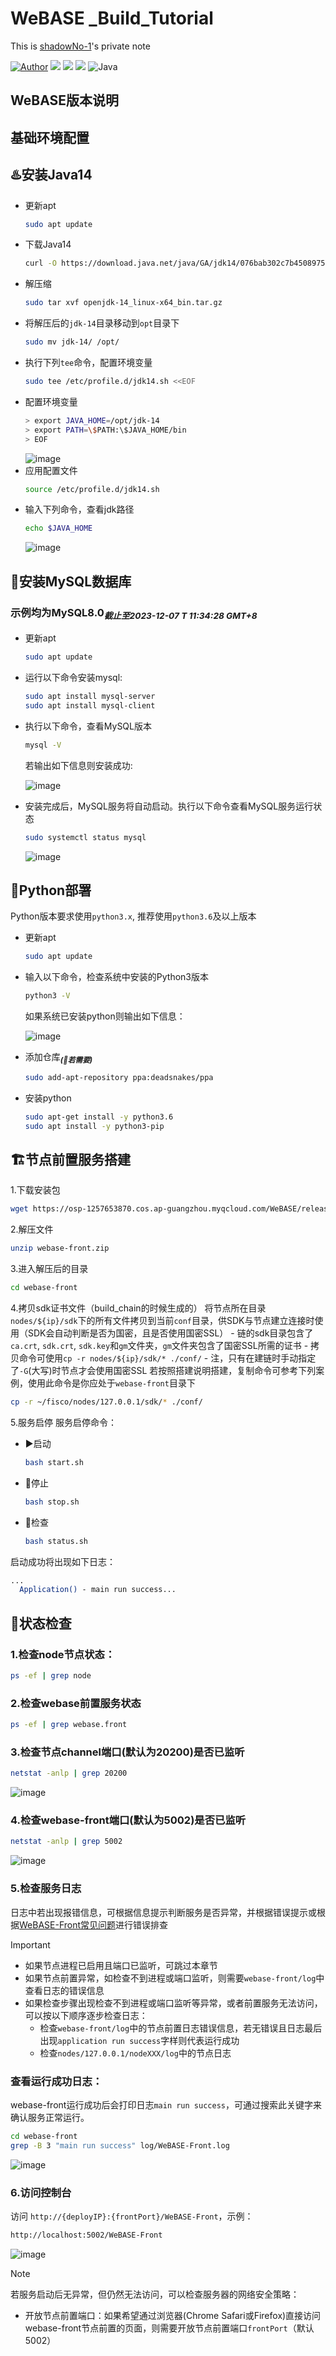 # WeBASE _Build_Tutorial
This is [shadowNo-1](https://github.com/shadowNo-1)'s private note

[![Author](https://img.shields.io/badge/author-shadowNo--1-informational?style=flat&logo=github&logoColor=181717&color=green)](https://github.com/shadowNo-1)
![](https://img.shields.io/badge/license-GNU-informational?style=flat&logo=gnu&logoColor=white&color=A42E2B)
![](https://img.shields.io/badge/Ubuntu-22.04.3-informational?style=flat&logo=ubuntu&logoColor=e95420&color=e95420)
![](https://img.shields.io/badge/Python-3.x-informational?style=flat&logo=python&logoColor=6993B6&color=3776AB)
![Java](https://is.gd/QQflSA)

## WeBASE版本说明

## 基础环境配置
## ♨️安装Java14
- 更新apt
  ```bash
  sudo apt update
  ```
- 下载Java14
  ```bash
  curl -O https://download.java.net/java/GA/jdk14/076bab302c7b4508975440c56f6cc26a/36/GPL/openjdk-14_linux-x64_bin.tar.gz
  ```
- 解压缩
  ```bash
  sudo tar xvf openjdk-14_linux-x64_bin.tar.gz
  ```
- 将解压后的`jdk-14`目录移动到`opt`目录下
  ```bash
  sudo mv jdk-14/ /opt/
  ```
- 执行下列`tee`命令，配置环境变量
  ```bash
  sudo tee /etc/profile.d/jdk14.sh <<EOF
  ```
- 配置环境变量
  ```bash
  > export JAVA_HOME=/opt/jdk-14
  > export PATH=\$PATH:\$JAVA_HOME/bin
  > EOF
  ```
  ![image](https://github.com/shadowNo-1/WeBASE-_Build_Tutorial/assets/61909905/b89239b3-05cc-4f87-ba06-f7a2a7d17017)
- 应用配置文件
  ```bash
  source /etc/profile.d/jdk14.sh
  ```
- 输入下列命令，查看jdk路径
  ```bash
  echo $JAVA_HOME
  ```
  ![image](https://github.com/shadowNo-1/WeBASE-_Build_Tutorial/assets/61909905/39f1f5ab-b098-4bde-96e1-b6fe285e77f5)

## 🐬安装MySQL数据库
### 示例均为MySQL8.0<sub>*截止至2023-12-07 T 11:34:28 GMT+8*<sub />
- 更新apt
  ```bash
  sudo apt update
  ```
- 运行以下命令安装mysql:
  ```bash
  sudo apt install mysql-server
  sudo apt install mysql-client
  ```
- 执行以下命令，查看MySQL版本
  ```bash
  mysql -V
  ```
  若输出如下信息则安装成功:
  
  ![image](https://github.com/shadowNo-1/WeBASE-_Build_Tutorial/assets/61909905/8387cc2a-4320-4a60-860a-ea50beee5da5)

- 安装完成后，MySQL服务将自动启动。执行以下命令查看MySQL服务运行状态
  ```bash
  sudo systemctl status mysql
  ```
  ![image](https://github.com/shadowNo-1/WeBASE-_Build_Tutorial/assets/61909905/2f345d21-43f6-4635-8570-2d22fa24d523)
## 🐍Python部署
Python版本要求使用`python3.x`, 推荐使用`python3.6`及以上版本
- 更新apt
  ```bash
  sudo apt update
  ```
- 输入以下命令，检查系统中安装的Python3版本
  ```bash
  python3 -V
  ```
  如果系统已安装python则输出如下信息：

  ![image](https://github.com/shadowNo-1/WeBASE-_Build_Tutorial/assets/61909905/64df5461-960c-48f6-8267-8a6236879dac)

- 添加仓库<sub>***(🔔若需要)***<sub />
  ```bash
  sudo add-apt-repository ppa:deadsnakes/ppa
  ```
  
- 安装python
  ```bash
  sudo apt-get install -y python3.6
  sudo apt install -y python3-pip
  ```
  


## 🏗️节点前置服务搭建
  1.下载安装包
  ```bash
  wget https://osp-1257653870.cos.ap-guangzhou.myqcloud.com/WeBASE/releases/download/v1.5.5/webase-front.zip
  ```
  2.解压文件
  ```bash
  unzip webase-front.zip
  ```
  3.进入解压后的目录
  ```bash
  cd webase-front
  ```
  4.拷贝sdk证书文件（build_chain的时候生成的）
  将节点所在目录`nodes/${ip}/sdk`下的所有文件拷贝到当前`conf`目录，供SDK与节点建立连接时使用（SDK会自动判断是否为国密，且是否使用国密SSL）
    - 链的sdk目录包含了`ca.crt`, `sdk.crt`, `sdk.key`和`gm`文件夹，`gm`文件夹包含了国密SSL所需的证书
    - 拷贝命令可使用`cp -r nodes/${ip}/sdk/* ./conf/`
    - 注，只有在建链时手动指定了`-G`(大写)时节点才会使用国密SSL
  若按照[](https://github.com/shadowNo-1/FISCO-BCOS_Build_Tutorial/)搭建说明搭建，复制命令可参考下列案例，使用此命令是你应处于`webase-front`目录下
  ```bash
  cp -r ~/fisco/nodes/127.0.0.1/sdk/* ./conf/
  ```
  5.服务启停
    服务启停命令：
  - ▶️启动
    ```bash
    bash start.sh
    ```
  - 🛑停止
    ```bash
    bash stop.sh
    ```
  - 🚩检查
    ```bash
    bash status.sh 
    ```
  启动成功将出现如下日志：
  ```bash
  ...
  	Application() - main run success...
  ```


## 🧐状态检查
  ### 1.检查node节点状态：
  ```bash
  ps -ef | grep node
  ```
  ### 2.检查webase前置服务状态
  ```bash
  ps -ef | grep webase.front
  ```
  ### 3.检查节点channel端口(默认为20200)是否已监听
  ```bash
  netstat -anlp | grep 20200
  ```
  ![image](https://github.com/shadowNo-1/WeBASE-_Build_Tutorial/assets/61909905/ef823e3f-0b52-443c-8338-6cbc62966f08)

  ### 4.检查webase-front端口(默认为5002)是否已监听
  ```bash
  netstat -anlp | grep 5002
  ```
  ![image](https://github.com/shadowNo-1/WeBASE-_Build_Tutorial/assets/61909905/ed7a236e-9e90-45c2-917b-6af9736a7e59)

  ### 5.检查服务日志
  日志中若出现报错信息，可根据信息提示判断服务是否异常，并根据错误提示或根据[WeBASE-Front常见问题](https://webasedoc.readthedocs.io/zh-cn/latest/docs/WeBASE-Front/appendix.html)进行错误排查

 > [!IMPORTANT]
 > - 如果节点进程已启用且端口已监听，可跳过本章节
 > - 如果节点前置异常，如检查不到进程或端口监听，则需要`webase-front/log`中查看日志的错误信息
 > - 如果检查步骤出现检查不到进程或端口监听等异常，或者前置服务无法访问，可以按以下顺序逐步检查日志：
 >   - 检查`webase-front/log`中的节点前置日志错误信息，若无错误且日志最后出现`application run success`字样则代表运行成功
 >   - 检查`nodes/127.0.0.1/nodeXXX/log`中的节点日志

  ### 查看运行成功日志：
  webase-front运行成功后会打印日志`main run success`，可通过搜索此关键字来确认服务正常运行。
  ```bash
  cd webase-front
  grep -B 3 "main run success" log/WeBASE-Front.log
  ```
  ![image](https://github.com/shadowNo-1/WeBASE-_Build_Tutorial/assets/61909905/4475c8ac-2043-458f-b84a-fc5b4feaf2a7)

   ### 6.访问控制台
   访问 `http://{deployIP}:{frontPort}/WeBASE-Front`，示例：
   ```bash
   http://localhost:5002/WeBASE-Front 
   ```
  ![image](https://github.com/shadowNo-1/WeBASE-_Build_Tutorial/assets/61909905/a32f6723-7a23-4ff4-841a-a9e8514aebc1)

> [!NOTE]
> 若服务启动后无异常，但仍然无法访问，可以检查服务器的网络安全策略：
> - 开放节点前置端口：如果希望通过浏览器(Chrome Safari或Firefox)直接访问webase-front节点前置的页面，则需要开放节点前置端口`frontPort`（默认5002）

